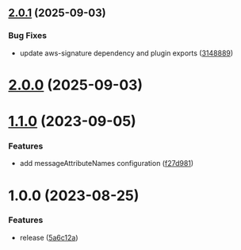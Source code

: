 ## [2.0.1](https://github.com/fgiova/fastify-sqs-consumer/compare/2.0.0...2.0.1) (2025-09-03)


### Bug Fixes

* update aws-signature dependency and plugin exports ([3148889](https://github.com/fgiova/fastify-sqs-consumer/commit/3148889d9af012e599ada7e37eff827304d28254))

# [2.0.0](https://github.com/fgiova/fastify-sqs-consumer/compare/1.1.0...2.0.0) (2025-09-03)

# [1.1.0](https://github.com/fgiova/fastify-sqs-consumer/compare/1.0.0...1.1.0) (2023-09-05)


### Features

* add messageAttributeNames configuration ([f27d981](https://github.com/fgiova/fastify-sqs-consumer/commit/f27d981d6c183adf41d7cd158b2e98081b4e9f4d))

# 1.0.0 (2023-08-25)


### Features

* release ([5a6c12a](https://github.com/fgiova/fastify-sqs-consumer/commit/5a6c12a630fef4b93fda84cbca7bf8ffe4322c9a))
